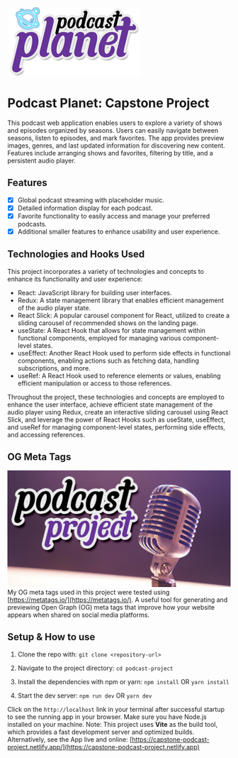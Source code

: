<img src="./public/images/podcast-planet-logo-planetglow.png" alt="Podcast Planet Logo" width="300" height="157">

# Podcast Planet: Capstone Project

This podcast web application enables users to explore a variety of shows and episodes organized by seasons. Users can easily navigate between seasons, listen to episodes, and mark favorites. The app provides preview images, genres, and last updated information for discovering new content. Features include arranging shows and favorites, filtering by title, and a persistent audio player.

## Features

- [x] Global podcast streaming with placeholder music.
- [x] Detailed information display for each podcast.
- [x] Favorite functionality to easily access and manage your preferred podcasts.
- [x] Additional smaller features to enhance usability and user experience.

## Technologies and Hooks Used

This project incorporates a variety of technologies and concepts to enhance its functionality and user experience:

- React: JavaScript library for building user interfaces.
- Redux: A state management library that enables efficient management of the audio player state.
- React Slick: A popular carousel component for React, utilized to create a sliding carousel of recommended shows on the landing page.
- useState: A React Hook that allows for state management within functional components, employed for managing various component-level states.
- useEffect: Another React Hook used to perform side effects in functional components, enabling actions such as fetching data, handling subscriptions, and more.
- useRef: A React Hook used to reference elements or values, enabling efficient manipulation or access to those references.

Throughout the project, these technologies and concepts are employed to enhance the user interface, achieve efficient state management of the audio player using Redux, create an interactive sliding carousel using React Slick, and leverage the power of React Hooks such as useState, useEffect, and useRef for managing component-level states, performing side effects, and accessing references.

## OG Meta Tags
![Podcast Planet OG Meta Image](./public/images/og/podcast-planet-og-image.jpg)
My OG meta tags used in this project were tested using [https://metatags.io/](https://metatags.io/). A useful tool for generating and previewing Open Graph (OG) meta tags that improve how your website appears when shared on social media platforms.

## Setup & How to use

1. Clone the repo with:
   `git clone <repository-url>`

2. Navigate to the project directory:
   `cd podcast-project`

3. Install the dependencies with npm or yarn:
   `npm install`
   OR
   `yarn install`

4. Start the dev server:
   `npm run dev`
   OR
   `yarn dev`

Click on the `http://localhost` link in your terminal after successful startup to see the running app in your browser.
Make sure you have Node.js installed on your machine.
Note: This project uses **Vite** as the build tool, which provides a fast development server and optimized builds.
<br>
Alternatively, see the App live and online: [https://capstone-podcast-project.netlify.app/](https://capstone-podcast-project.netlify.app)















<!--
## User Stories

**There is a total of 50 possible stories below that determine my final grade/marks.**

Each completed story that is verified by my lecturer will result in me receiving 2% towards my final mark. Completing all 50 will result in a mark of 100%.

---

- [x] Project is deployed to a custom Netlify URL. Found under repo About section
- [ ] All views in the app display correct on the smallest mobile devices available “Iphone SE”. This can be emulated in Chrome Dev tools.
- [x] All favicon information has been created an added correctly via [https://realfavicongenerator.net/](https://realfavicongenerator.net/) (you are welcome to use any free PNG image you find on [https://www.flaticon.com/](https://www.flaticon.com/))
- [x] All metatag information has been creataed and added via [https://metatags.io/](https://metatags.io/) (You are welcome to use any free image you find on [https://unsplash.com/](https://unsplash.com/)). Be mindful to manually replace all URL values (especially image URL) to absolute Netlify URL values (you will need to deploy to Netlify first)

---

- [x] All show data loaded via a `fetch` call from the `https://podcast-api.netlify.app/shows`
- [x] All data is loaded a `fetch` and no endpoint-specific data is hardcoded
- [x] When viewing a specific show data is loaded via `fetch` from individual show endpoint
- [x] There is a loading state while initial data is being loaded
- [x] There is a loading state while new data is being loaded

---

- [x] User sees the name of all available shows on the platform
- [x] User sees shows broken down into seasons, sorted by number
- [x] User has a way to listen to any episode in a season for a show
- [x] User is able to see a view where only episodes for a specific selected season is shown
- [x] User is able to toggle between different seasons for the same show

---

- [x] User sees preview image of shows when browsing
- [x] User sees the amount of season as number in a show when browsing
- [x] User sees a human-readable date to when a show was last updated
- [x] User sees what genres (as genre titles) a show is associated with when browsing

---

- [x] User sees a preview image of seasons for specific show
- [x] User sees the amount of episodes as number for a season
- [x] User is able to go back to a show view from an season-specific view

---

- [x] User is able to mark specific episodes as favourites so that they can find them again
- [x] User can visit a view where they see all their favourites
- [x] User is able to see the associated show and season when episode in favourite
- [ ] Related by season/show epsiodes are grouped together in favourites
- [x] User is able able to remove episodes from their favourites

---

- [x] User is able to arrange list of shows based on title from A-Z
- [x] User is able to arrange list of shows based on title from Z-A
- [x] User is able to arrange list of showing the most recent updated
- [x] User is able to arrange list of shows from least recent updated
- [x] User is able to filter shows based on title by means of a text input
- [ ] User is able to find shows based on fuzzy matching of concepts (you can use something like [https://fusejs.io/](https://fusejs.io/))

---

- [x] User sees the date and time that I added something as a favourite
- [x] User is able to arrange favourites based on title from A-Z
- [x] User is able to arrange favourites based on title from Z-A
- [x] User is able to arrange favourites starting with the most recent updated
- [x] User is able to arrange favourites starting with the furthest back updated

---

- [x] Audio player is always visible so that user can listen to episodes while I browse
- [x] User receives a notification that confirms they want to close the page when audio is playing
- [ ] App remembers what shows and episode user listened to last when returning to the platform
- [ ] Automatically filters shows by a genre if the genre label is clicked on
- [ ] App remembers and shows what episodes user listened all the way through
- [ ] App remembers the exact timestamp where user stopped listening within a 10 seconds accuracy of closing
- [ ] App remembers and shows the exact timestamp location of where I left off any episode
- [ ] User has the option to "reset" all their progress, effectively removing their listening history

---

- [x] User is presented with a sliding carousel of possible shows they might be interested in on the landing page
- [ ] User is able to log in via [https://app.supabase.com](https://app.supabase.com/) authentication
- [ ] User favourites are stored in [https://app.supabase.com](https://app.supabase.com/) database
- [ ] User favourites are automatically synced when logged in, ensuring that they share favourites between devices
- [ ] Users are able to share their favourites as a publicly accessible URL -->
